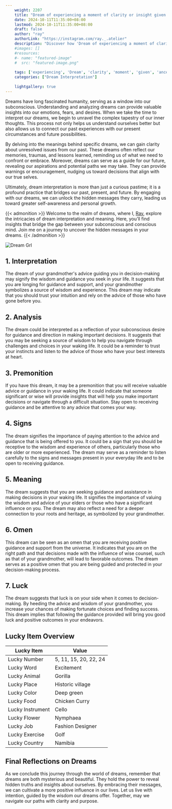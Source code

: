 ```yaml
---
    weight: 2207
    title: "Dream of experiencing a moment of clarity or insight given by an ancestor."  # Assuming 'title' column exists
    date: 2024-10-11T11:35:00+08:00
    lastmod: 2024-10-11T11:35:00+08:00
    draft: false
    author: "ray"
    authorLink: "https://instagram.com/ray._.atelier"
    description: "Discover how 'Dream of experiencing a moment of clarity or insight given by an ancestor.' can interpret your future and uncover its significant meanings in your life."
    #images: []
    #resources:
    #- name: "featured-image"
    #  src: "featured-image.png"
    
    tags: ['experiencing', 'Dream', 'clarity', 'moment', 'given', 'ancestor', 'insight', 'an']
    categories: ["Dream Interpretation"]
    
    lightgallery: true
---
```

    
Dreams have long fascinated humanity, serving as a window into our subconscious. Understanding and analyzing dreams can provide valuable insights into our emotions, fears, and desires. When we take the time to interpret our dreams, we begin to unravel the complex tapestry of our inner thoughts. This process not only helps us understand ourselves better but also allows us to connect our past experiences with our present circumstances and future possibilities.

By delving into the meanings behind specific dreams, we can gain clarity about unresolved issues from our past. These dreams often reflect our memories, traumas, and lessons learned, reminding us of what we need to confront or embrace. Moreover, dreams can serve as a guide for our future, revealing our aspirations and potential paths we may take. They can provide warnings or encouragement, nudging us toward decisions that align with our true selves.

Ultimately, dream interpretation is more than just a curious pastime; it is a profound practice that bridges our past, present, and future. By engaging with our dreams, we can unlock the hidden messages they carry, leading us toward greater self-awareness and personal growth.

{{< admonition >}}
Welcome to the realm of dreams, where I, [Ray](https://instagram.com/ray._.atelier), explore the intricacies of dream interpretation and meaning. Here, you’ll find insights that bridge the gap between your subconscious and conscious mind. Join me on a journey to uncover the hidden messages in your dreams.
{{< /admonition >}}

![Dream Grl](https://cdn.pixabay.com/photo/2017/11/02/03/35/gothic-2910057_1280.jpg "Dream Grl")

## 1. Interpretation
 The dream of your grandmother's advice guiding you in decision-making may signify the wisdom and guidance you seek in your life. It suggests that you are longing for guidance and support, and your grandmother symbolizes a source of wisdom and experience. This dream may indicate that you should trust your intuition and rely on the advice of those who have gone before you.

## 2. Analysis
 The dream could be interpreted as a reflection of your subconscious desire for guidance and direction in making important decisions. It suggests that you may be seeking a source of wisdom to help you navigate through challenges and choices in your waking life. It could be a reminder to trust your instincts and listen to the advice of those who have your best interests at heart.

## 3. Premonition
 If you have this dream, it may be a premonition that you will receive valuable advice or guidance in your waking life. It could indicate that someone significant or wise will provide insights that will help you make important decisions or navigate through a difficult situation. Stay open to receiving guidance and be attentive to any advice that comes your way.

## 4. Signs
 The dream signifies the importance of paying attention to the advice and guidance that is being offered to you. It could be a sign that you should be receptive to the wisdom and experience of others, particularly those who are older or more experienced. The dream may serve as a reminder to listen carefully to the signs and messages present in your everyday life and to be open to receiving guidance.

## 5. Meaning
 The dream suggests that you are seeking guidance and assistance in making decisions in your waking life. It signifies the importance of valuing the wisdom and advice of your elders or those who have a significant influence on you. The dream may also reflect a need for a deeper connection to your roots and heritage, as symbolized by your grandmother.

## 6. Omen
 This dream can be seen as an omen that you are receiving positive guidance and support from the universe. It indicates that you are on the right path and that decisions made with the influence of wise counsel, such as that of your grandmother, will lead to favorable outcomes. The dream serves as a positive omen that you are being guided and protected in your decision-making process.

## 7. Luck
 The dream suggests that luck is on your side when it comes to decision-making. By heeding the advice and wisdom of your grandmother, you increase your chances of making fortunate choices and finding success. This dream implies that following the guidance provided will bring you good luck and positive outcomes in your endeavors.

## Lucky Item Overview
| Lucky Item          | Value              |
|---------------|--------------------|
| Lucky Number        | 5, 11, 15, 20, 22, 24  |
| Lucky Word          | Excitement |
| Lucky Animal        | Gorilla |
| Lucky Place         | Historic village     |
| Lucky Color         | Deep green     |
| Lucky Food          | Chicken Curry      |
| Lucky Instrument    | Cello |
| Lucky Flower        | Nymphaea    |
| Lucky Job           | Fashion Designer       |
| Lucky Exercise      | Golf  |
| Lucky Country       | Namibia    |


##  Final Reflections on Dreams

As we conclude this journey through the world of dreams, remember that dreams are both mysterious and beautiful. They hold the power to reveal hidden truths and insights about ourselves. By embracing their messages, we can cultivate a more positive influence in our lives. Let us live with intention, guided by the wisdom our dreams offer. Together, may we navigate our paths with clarity and purpose.
